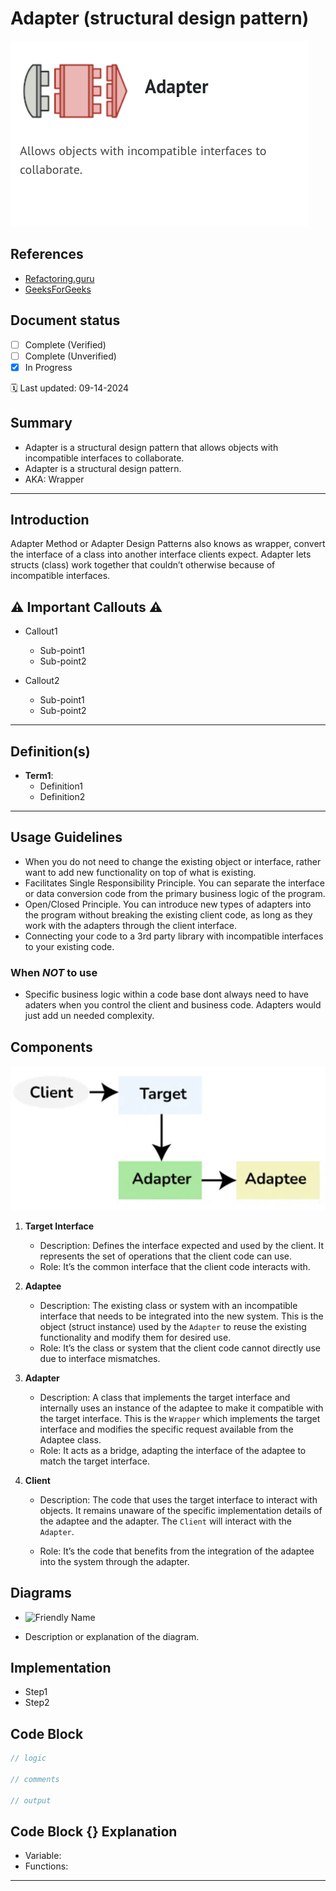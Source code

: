 # Adapter (structural design pattern)

![Adapter](_img/adapter.png)

## References

- [Refactoring.guru](https://refactoring.guru/design-patterns)
- [GeeksForGeeks](https://www.geeksforgeeks.org/adapter-pattern)

## Document status

- [ ] Complete (Verified)
- [ ] Complete (Unverified)
- [x] In Progress

🗓️ Last updated: 09-14-2024

## Summary

- Adapter is a structural design pattern that allows objects with incompatible interfaces to collaborate.
- Adapter is a structural design pattern.
- AKA: Wrapper

---

## Introduction

Adapter Method or Adapter Design Patterns also knows as wrapper, convert the interface of a class into another interface clients expect. Adapter lets structs (class) work together that couldn’t otherwise because of incompatible interfaces.

## ⚠️ **Important Callouts** ⚠️

- Callout1
  - Sub-point1
  - Sub-point2

- Callout2
  - Sub-point1
  - Sub-point2

---

## Definition(s)

- **Term1**:
  - Definition1
  - Definition2

---

## Usage Guidelines

- When you do not need to change the existing object or interface, rather want to add new functionality on top of what is existing.
- Facilitates Single Responsibility Principle. You can separate the interface or data conversion code from the primary business logic of the program.
- Open/Closed Principle. You can introduce new types of adapters into the program without breaking the existing client code, as long as they work with the adapters through the client interface.
- Connecting your code to a 3rd party library with incompatible interfaces to your existing code.

### When ***NOT*** to use

- Specific business logic within a code base dont always need to have adaters when you control the client and business code. Adapters would just add un needed complexity.

## Components

![Adapter Components](_img/adapter_components.png)

1. **Target Interface**

   - Description: Defines the interface expected and used by the client. It represents the set of operations that the client code can use.
   - Role: It’s the common interface that the client code interacts with.

2. **Adaptee**

   - Description: The existing class or system with an incompatible interface that needs to be integrated into the new system. This is the object (struct instance) used by the `Adapter` to reuse the existing functionality and modify them for desired use.
   - Role: It’s the class or system that the client code cannot directly use due to interface mismatches.

3. **Adapter**

   - Description: A class that implements the target interface and internally uses an instance of the adaptee to make it compatible with the target interface. This is the `Wrapper` which implements the target interface and modifies the specific request available from the Adaptee class.
   - Role: It acts as a bridge, adapting the interface of the adaptee to match the target interface.

4. **Client**

   - Description: The code that uses the target interface to interact with objects. It remains unaware of the specific implementation details of the adaptee and the adapter.  The `Client` will interact with the `Adapter`.

   - Role: It’s the code that benefits from the integration of the adaptee into the system through the adapter.

## Diagrams

- ![Friendly Name](_img/image1.png)

- Description or explanation of the diagram.

## Implementation

- Step1
- Step2

## Code Block

```go
// logic

// comments

// output

```

## Code Block {} Explanation

- Variable:
- Functions:

---
